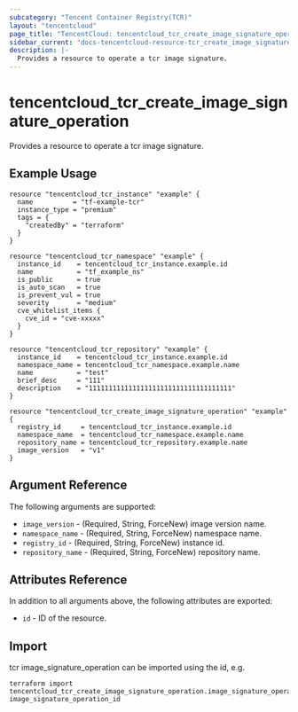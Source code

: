 ```yaml
---
subcategory: "Tencent Container Registry(TCR)"
layout: "tencentcloud"
page_title: "TencentCloud: tencentcloud_tcr_create_image_signature_operation"
sidebar_current: "docs-tencentcloud-resource-tcr_create_image_signature_operation"
description: |-
  Provides a resource to operate a tcr image signature.
---
```


# tencentcloud_tcr_create_image_signature_operation

Provides a resource to operate a tcr image signature.

## Example Usage

```hcl
resource "tencentcloud_tcr_instance" "example" {
  name          = "tf-example-tcr"
  instance_type = "premium"
  tags = {
    "createdBy" = "terraform"
  }
}

resource "tencentcloud_tcr_namespace" "example" {
  instance_id    = tencentcloud_tcr_instance.example.id
  name           = "tf_example_ns"
  is_public      = true
  is_auto_scan   = true
  is_prevent_vul = true
  severity       = "medium"
  cve_whitelist_items {
    cve_id = "cve-xxxxx"
  }
}

resource "tencentcloud_tcr_repository" "example" {
  instance_id    = tencentcloud_tcr_instance.example.id
  namespace_name = tencentcloud_tcr_namespace.example.name
  name           = "test"
  brief_desc     = "111"
  description    = "111111111111111111111111111111111111"
}

resource "tencentcloud_tcr_create_image_signature_operation" "example" {
  registry_id     = tencentcloud_tcr_instance.example.id
  namespace_name  = tencentcloud_tcr_namespace.example.name
  repository_name = tencentcloud_tcr_repository.example.name
  image_version   = "v1"
}
```

## Argument Reference

The following arguments are supported:

* `image_version` - (Required, String, ForceNew) image version name.
* `namespace_name` - (Required, String, ForceNew) namespace name.
* `registry_id` - (Required, String, ForceNew) instance id.
* `repository_name` - (Required, String, ForceNew) repository name.

## Attributes Reference

In addition to all arguments above, the following attributes are exported:

* `id` - ID of the resource.



## Import

tcr image_signature_operation can be imported using the id, e.g.

```
terraform import tencentcloud_tcr_create_image_signature_operation.image_signature_operation image_signature_operation_id
```

